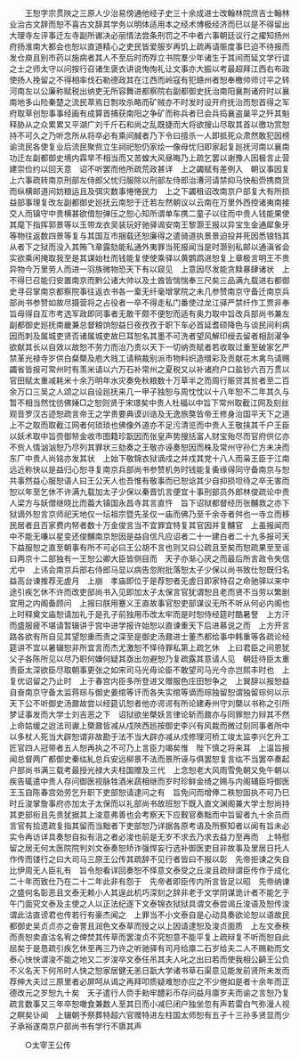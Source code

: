 <!-- { "loadSidebar": true } -->
　　王恕字宗贯陜之三原人少治易傍通他经子史三十余成进士改翰林院庶吉士翰林业治古文辞而恕不喜古文辞其学务以明体适用本之经术博极经济而巳以是不得留出大理寺左评事迁左寺副所谳决必丽情法尝条刑罚之不中者六事朝廷议行之擢知扬州府扬淮南大都会也恕以直道精心之吏民皆爱服岁再饥上疏再请赈度事巳迫不待报而发仓庾且别市药以施病者其人不至后时而殍立书院羣少年诸生于其间而延文学行谊之士之师太守以问按行召诸生褒衣讲说恂恂礼让文事亦大振以考最超拜江西右布政使扬人挽留之不得相率伐石勒德政其在江西而岭寇有犯赣州者恕奉檄帅师讨平之转河南左以公廉称赋税出纳吏无所容舞进都察院右副都御史抚治南阳襄荆诸府时以襄南地多山险秦楚之流民萃焉日剽攻杀略而矿贼亦不时发时设开府抚治而恕首得之军府取草创恕事事经画有成算首捕获南阳之争矿而称兵者巳会兵捣襄盗巢平之歼其魁释胁从之众累累又平湖广刘千斤石和尚之乱既捷而大将欲搜山尽取其首以徼功赏恕持不可久之乃听念所从将卒必有乘间馘者乃下令曰擅杀一人即抵死众肃然敢犯因榜谕流民各使复业后流民聚赀立生祠祀恕仍家绘一像母忧归即家起复廵抚河南以襄南功迁左副都御史境内霖旱不相当而又苦蝗大风昼晦乃上疏乞罢以谢豫人因极言止营建崇俭约以回天意　诏不听罢而他所疏荒政甚详　上之蠲赋有差例入　朝议事因复上六事疏转南京刑部左侍郎父忧归服除以刑部左侍郎治漕河请禁抑马快船赍携商货而纵横邮道间妨粮运且及弭灾数事惓惓民力　上之下蠲租诏改南京户部复大有所损益部事理复改左副都御史廵抚云南恕于迁若左然朝议以云南在万里外西控诸夷南接交人而镇守中贵横甚欲借恕弹压之恕心知所谓单车携二童子以往而中贵人钱能果使其麾下指挥郭景等以玉带龙衣吴装玩好驰驿谒安南王黎灏王报以异宝生金通犀象牙等物往返数四景等复与其国互市捆载还恕廉得之遣骑道执景景迫投井死因悉锒铛其从者下之狱而没入其贿飞章露劾能私通外夷罪当死报闻当是时灏别私邮以通滇省会实欲乘闲掩取我至是其谋始杜而钱能复使使乘驿以黄鹦鹉进恕复上章极言明王不贵异物今万里劳人而进一羽族微物恐天下有以窥见　上意因尽发能贪黩暴肆诸状　上不得巳召能归安置南京而黔公诸大帅以及土酋皆惴惴奉三尺矣三品满九载进右都御史寻召掌南京都察院事往返衣书各一槖无纤毫增掌院之未几参赞南京守备迁南京兵部尚书参赞如故尽摄营将之占役者一卒不得走私门番使过龙江驿严禁纤作工贾非奉旨毋得自互市考选军政即同事者无敢干颇不便恕而适有奥力取中旨改兵部尚书兼左副都御史廵抚南畿兼总督粮饷恕益日夜孜孜于职下车必首延耆硕降色与谈民间利病因而刺及属城吏贤否诸属城吏故巳耳恕名其墨不可洗者望风解印绶去留者相刮濯争欲献其长以自效以故恕不劳力而治乃责以天下一切纳贡赋者若收取过重至破家乞严禁革光禄寺岁供白粲槩及庖大贱工请稍裁别派市物料织造缯彩及贡献花木禽鸟请赐蠲省皆报可常州时有羡米请以六万石补常州之夏税又以补诸府户口盐钞六百万贯以官田赋太重减耗米十余万明年水灾奏免秋粮数十万草半之而周行赈贷其贫者至二百余万口三吴之人颂之以自设廵抚来几一甲子独恕与周忱忱以十八年恕不二年其久与暂不相当然忱彷佛娷□之恕则贤于宋璟矣中贵人杜福以中旨下常州取截江网及刻丝观音罗汉古迹恕疏言帝王之学贵要典谟训诰及无逸旅獒皆帝王修身治国平天下之道　上不之取而取截江网者何琐琐也佛像外道亦不足污清览而中贵人王敬挟其千户王臣以妖术取中旨赍御帑金收市图籍珍翫因而张皇声势搜括富人财宝殆尽而官府供亿亦不赀人情汹汹恕乃尽列其罪状三劾奏之王敬亦诬奏恕因而株及常州守孙仁方未决而东厂中贵人尚铭亦发其状　上始下敬锦衣狱谪戍之并戍其党十八人而枭王臣于江南远近称快以是益归心恕寻复南京兵部尚书参赞机务时钱能复夤缘得同守备南京与恕共事然益心服恕语人曰王公天人也吾惟有敬事而已恕谂其少自抑损坦待之卒无害而恕以年至乞休不许满九载加太子少保以秦晋饥言便宜十事刑部员外郎林俊疏论中贵人梁方与妖僧继晓比而葢大镇国永昌寺其言直忤　旨下诏狱都督经历张黼救之亦下狱谪外恕言京师祀天地仅一坛祖宗暨先圣仅一庙而佛乃至千余寺者舛也一寺立而移民居者且百家费内帑者数十万金俊言当不宜罪宜特复其官因并复黼官　上虽报闻而中不能无嗛以星变还俊黼南京恕因是益自信凡应诏者二十一建白者二十九多报可天下益服恕之直至朝事有所不可必曰王公胡不言也则又曰公疏且至矣而恕疏果至至谣曰两京十二部独有一王恕公卿大臣皆侧目而　天子亦渐心厌之而最后所言政令失信尤中　上讳会南京兵部右侍郎马显以病告忽附批落恕太子少保以尚书致仕恕既归名益高台谏推荐无虗月　上崩　孝庙即位于是荐恕者无虗日即家特召之命驰驿以来中途引疾乞休不许而改吏部尚书入见即加太子太保言官犹谓恕且老而贤不当劳以繁剧宜用之内阁备顾问　上报曰朕用蹇义王直故事官恕吏部谋议无所不听从何必内阁也　上时释奠文庙恕请加礼于是孔子前独用币改太牢而是时恕侍经筵时酷暑詧　上方汗而盛服疲不堪请暂辍讲于宫中进学报许始恕以直谏重天下后进慕说之而　上方开言路各欲有所自见其望恕重而责之深至是御史汤鼐进士董杰都给事中韩重等各疏论经筵讲不宜以暑辍恕非所宜言而杰尤激恕不怿待罪私第上疏乞休　上曰君臣之间恩犹父子各陈所见以尽乃职何嫌何疑其亟出勿避恕乃复疏露其意请人见　朝廷待臣太重责臣太深欲臣尽取朝事更张之如宋司马光毋论臣不敢望司马光今亦岂熙丰时也　上复优诏留之乃止时　上于春宫内臣多所登进又赠服色庄田恕争之　上巽辞以报恕益自奋南京守备太监蒋琮与御史姜绾等讦而各失实绾等谪而琮独留恕谓独留琮何以示天下公不听御史汤鼐故尝以经筵讥恕者他亦谔谔有所论建寿州守刘槩以书称之引所梦证事发而大学士刘吉恶之下　诏狱欲坐槩妖言律论斩而鼐亦与同罪恕力辩其不然　上命姑缓之迨法司谳上槩鼐皆减从戍陜西廵按御史李兴有风裁而微过刻同事者所中以多杖人死当大辟恕谓非故勘于法不当大辟亦减从戍修理河桥工竣太监李兴乞升工匠官四人冠带者五人恕再执之不可乃上言臣力竭矣惟　陛下慎之将来耳　上温旨报闻总督两广都御史秦纮糺总兵安远柳景不法而景所诬与俱罢恕复言纮不当罢卒奏起户部尚书满三载考最授光禄大夫柱国赠及三代　上念恕老大风雨雪免朝又免午朝以疾告辄遣中贵人存问御医视脉牲酒米蔬相继而岁时珍鲜金绮之赐与内阁辅臣埒御医王玉自陈春宫効劳乞升职下吏部恕请逮问之有　旨免问而增俸二秩恕固执不可乃巳时丘浚掌詹事府亦加太子太保而以礼部尚书故班恕下既入直文渊阁兼大学士恕尚持其吏部衔且先贵犹据其上浚意弗善也会考察天下应觐官奏黜而中旨留者九十余员而言官有拾遗疏复指其留而当黜者下吏部恕乃详据各原考语及所察知者以闻有旨未必实令再访详具奏恕自拟有沮之者必浚也前是无岁不求去乃求去益力至再而　上特慰留之居无何太医院院判刘文泰奏恕矫诈强悍妄行选补御医吏目非故事及里居日托人作传而镂行之曰大司马三原王公传其疏辞不见行者皆曰不报以彰　先帝拒谏之失自比伊周无人臣礼有　旨令恕看详回奏恕不怿意文泰受之丘浚且疏辩谓臣传作于成化二十年而致仕乃在二十二年此非有怨于　先帝者即臣传内所言皆足以昭　先帝纳谏之盛何名彰恶且文泰无赖小人其逞此机巧深刻之辞非老于文学阴谋诡计者不能乞于午门面究文泰及主使之人以正法纪遂下文泰锦衣狱狱具谓文泰尝谒丘浚语及恕传浚谓此沽直谤君也传若行有豪杰闻之　上罪当不小文泰自是心动具奏欲论恕以语故民都御史吴贞贞亦之奋詈且润色文泰草而授之以上因请逮恕及浚贞面质　上左文泰秩而责恕卖直沽名宥之俾焚其传草而罢浚贞不究恕意不能平复上疏辩复不听而恕自此屈矣于是恳疏引疾乞休至再三乃许之听驰驿有司月给廪二石岁给夫二人不赐勑而文泰心怏怏谓浚不能之地又二岁浚卒文泰任吊其夫人叱之出曰若而使我相公齮王公负不义名天下何吊时人快之恕家居健无恙日翫大学诸书草石渠意见能发前贤所未发而荐绅大夫过三原里者必屏呵从谒之再拜叩质疑难恕亦应之不少倦如是者十余年而正德改元之岁恕九十矣　天子遣行人赍手勑牢醴彩币存问益月廪岁夫而谕之言恕乃复疏言数事又三年卒恕噉食兼数人至其日而小减巳闭户独坐忽有声若雷白气弥漫人视之瞑矣讣闻　上辍朝予祭葬特超六官赠特进左柱国太师恕有五子十三孙多贤显而少子承裕遂南京户部尚书有学行不隳其声 

　　○太宰王公传 

